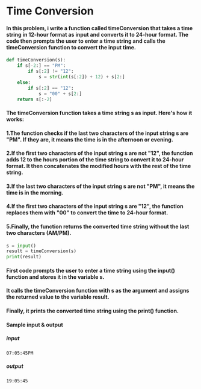 # Time Conversion
#### In this problem, i write a function called timeConversion that takes a time string in 12-hour format as input and converts it to 24-hour format. The code then prompts the user to enter a time string and calls the timeConversion function to convert the input time.
```python
def timeConversion(s):
    if s[-2:] == "PM":
        if s[:2] != "12":
            s = str(int(s[:2]) + 12) + s[2:]
    else:
        if s[:2] == "12":
            s = "00" + s[2:]
    return s[:-2]
```

#### The timeConversion function takes a time string s as input. Here's how it works:
#### 1.The function checks if the last two characters of the input string s are "PM". If they are, it means the time is in the afternoon or evening.
#### 2.If the first two characters of the input string s are not "12", the function adds 12 to the hours portion of the time string to convert it to 24-hour format. It then concatenates the modified hours with the rest of the time string.
#### 3.If the last two characters of the input string s are not "PM", it means the time is in the morning.
#### 4.If the first two characters of the input string s are "12", the function replaces them with "00" to convert the time to 24-hour format.
#### 5.Finally, the function returns the converted time string without the last two characters (AM/PM).

```python
s = input()
result = timeConversion(s)
print(result)
```
#### First code prompts the user to enter a time string using the input() function and stores it in the variable s. 
#### It calls the timeConversion function with s as the argument and assigns the returned value to the variable result. 
#### Finally, it prints the converted time string using the print() function.

#### Sample input & output
##### input
```
07:05:45PM
```
##### output
```
19:05:45
```